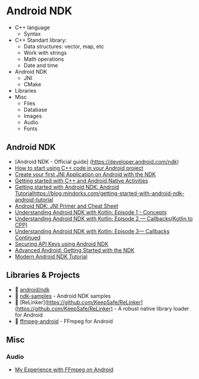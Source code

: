 # Android NDK

- C++ language
  - Syntax
- C++ Standart library:
  - Data structures: vector, map, etc
  - Work with strings
  - Math operations
  - Date and time
- Android NDK
  - JNI
  - CMake
- Libraries
- Misc 
  - Files
  - Database
  - Images
  - Audio
  - Fonts
  
## Android NDK

- [Android NDK - Official guide] (https://developer.android.com/ndk)
- [How to start using C++ code in your Android project](https://medium.com/free-code-camp/c-usage-in-android-4b57edf84322)
- [Create your first JNI Application on Android with the NDK](https://ssaurel.medium.com/create-your-first-jni-application-on-android-with-the-ndk-5f149508fb12)
- [Getting started with C++ and Android Native Activities](https://medium.com/androiddevelopers/getting-started-with-c-and-android-native-activities-2213b402ffff)
- [Getting started with Android NDK: Android Tutorial]()https://blog.mindorks.com/getting-started-with-android-ndk-android-tutorial
- [Android NDK: JNI Primer and Cheat Sheet](https://medium.com/tompee/android-ndk-jni-primer-and-cheat-sheet-18dd006ec07f)
- [Understanding Android NDK with Kotlin: Episode 1 - Concepts](https://medium.com/fueled-engineering/understanding-android-ndk-with-kotlin-episode-1-concepts-bbffd69d2ea6)
- [Understanding Android NDK with Kotlin: Episode 2 — Callbacks(Kotlin to CPP)](https://medium.com/fueled-engineering/understanding-android-ndk-with-kotlin-episode-2-callbacks-kotlin-to-cpp-e67a87d6d8c9)
- [Understanding Android NDK with Kotlin: Episode 3— Callbacks Continued](https://medium.com/fueled-engineering/understanding-android-ndk-with-kotlin-episode-3-callbacks-continued-bbeacf884848)
- [Securing API Keys using Android NDK](https://medium.com/@abhi007tyagi/storing-api-keys-using-android-ndk-6abb0adcadad)
- [Advanced Android: Getting Started with the NDK](https://code.tutsplus.com/tutorials/advanced-android-getting-started-with-the-ndk--mobile-2152)
- [Modern Android NDK Tutorial](https://medium.com/@jrejaud/modern-android-ndk-tutorial-630bc11829a2)

## Libraries & Projects

- 💾 [android/ndk](https://github.com/android/ndk)
- 💾 [ndk-samples](https://github.com/android/ndk-samples) - Android NDK samples
- 💾 [ReLinker](https://github.com/KeepSafe/ReLinker](https://github.com/KeepSafe/ReLinker) - A robust native library loader for Android
- 💾 [ffmpeg-android](https://github.com/WritingMinds/ffmpeg-android) - FFmpeg for Android

## Misc


### Audio
- [My Experience with FFmpeg on Android](https://medium.com/hackernoon/android-ndk-my-experience-with-ffmpeg-93dd7e4b9269)
